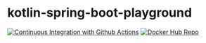 # kotlin-spring-boot-playground

[![Continuous Integration with Github Actions](https://github.com/leandrocgsi/kotlin-spring-boot-playground/actions/workflows/main.yml/badge.svg)](https://github.com/leandrocgsi/kotlin-spring-boot-playground/actions/workflows/main.yml)
[![Docker Hub Repo](https://img.shields.io/docker/pulls/leandrocgsi/rest-with-springboot-and-kotlin-erudio.svg)](https://hub.docker.com/repository/docker/leandrocgsi/rest-with-springboot-and-kotlin-erudio)